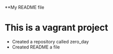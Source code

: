 **My README file
# This is a vagrant project
* Created a repository called zero_day
* Created README a file
